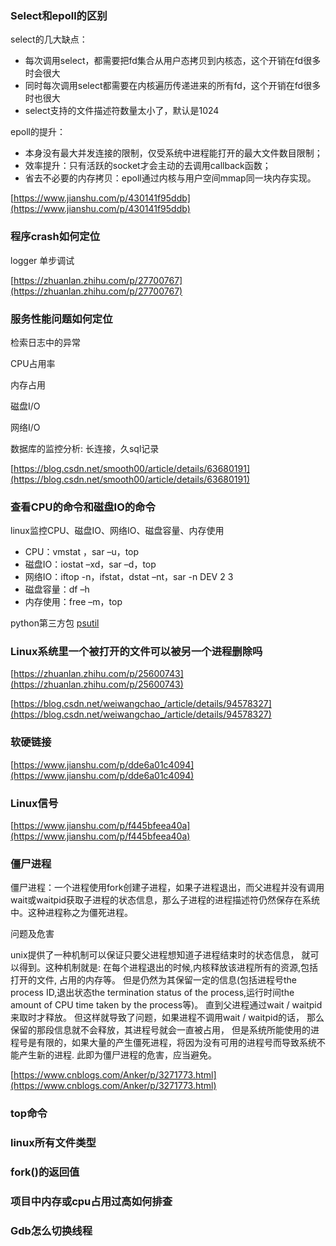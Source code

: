### Select和epoll的区别

select的几大缺点：
- 每次调用select，都需要把fd集合从用户态拷贝到内核态，这个开销在fd很多时会很大
- 同时每次调用select都需要在内核遍历传递进来的所有fd，这个开销在fd很多时也很大
- select支持的文件描述符数量太小了，默认是1024

epoll的提升：
- 本身没有最大并发连接的限制，仅受系统中进程能打开的最大文件数目限制；
- 效率提升：只有活跃的socket才会主动的去调用callback函数；
- 省去不必要的内存拷贝：epoll通过内核与用户空间mmap同一块内存实现。

[https://www.jianshu.com/p/430141f95ddb](https://www.jianshu.com/p/430141f95ddb)

### 程序crash如何定位

logger 单步调试

[https://zhuanlan.zhihu.com/p/27700767](https://zhuanlan.zhihu.com/p/27700767)

### 服务性能问题如何定位

检索日志中的异常

CPU占用率

内存占用

磁盘I/O

网络I/O

数据库的监控分析: 长连接，久sql记录

[https://blog.csdn.net/smooth00/article/details/63680191](https://blog.csdn.net/smooth00/article/details/63680191)

### 查看CPU的命令和磁盘IO的命令

linux监控CPU、磁盘IO、网络IO、磁盘容量、内存使用

- CPU：vmstat ，sar –u，top
- 磁盘IO：iostat –xd，sar –d，top
- 网络IO：iftop -n，ifstat，dstat –nt，sar -n DEV 2 3
- 磁盘容量：df –h 
- 内存使用：free –m，top


python第三方包 [psutil](https://github.com/giampaolo/psutil)

### Linux系统里一个被打开的文件可以被另一个进程删除吗

[https://zhuanlan.zhihu.com/p/25600743](https://zhuanlan.zhihu.com/p/25600743)

[https://blog.csdn.net/weiwangchao_/article/details/94578327](https://blog.csdn.net/weiwangchao_/article/details/94578327)

### 软硬链接

[https://www.jianshu.com/p/dde6a01c4094](https://www.jianshu.com/p/dde6a01c4094)

### Linux信号

[https://www.jianshu.com/p/f445bfeea40a](https://www.jianshu.com/p/f445bfeea40a)

### 僵尸进程

僵尸进程：一个进程使用fork创建子进程，如果子进程退出，而父进程并没有调用wait或waitpid获取子进程的状态信息，那么子进程的进程描述符仍然保存在系统中。这种进程称之为僵死进程。

问题及危害

unix提供了一种机制可以保证只要父进程想知道子进程结束时的状态信息， 就可以得到。这种机制就是: 在每个进程退出的时候,内核释放该进程所有的资源,包括打开的文件,
占用的内存等。 但是仍然为其保留一定的信息(包括进程号the process ID,退出状态the termination status of the process,运行时间the amount of CPU time taken by the process等)。
直到父进程通过wait / waitpid来取时才释放。 但这样就导致了问题，如果进程不调用wait / waitpid的话， 那么保留的那段信息就不会释放，其进程号就会一直被占用，
但是系统所能使用的进程号是有限的，如果大量的产生僵死进程，将因为没有可用的进程号而导致系统不能产生新的进程. 此即为僵尸进程的危害，应当避免。

[https://www.cnblogs.com/Anker/p/3271773.html](https://www.cnblogs.com/Anker/p/3271773.html)

### top命令

### linux所有文件类型

### fork()的返回值

### 项目中内存或cpu占用过高如何排查

### Gdb怎么切换线程